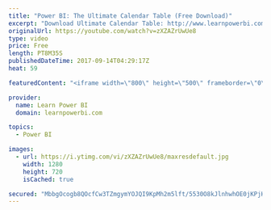 ```yaml
---
title: "Power BI: The Ultimate Calendar Table (Free Download)"
excerpt: "Download Ultimate Calendar Table: http://www.learnpowerbi.com/bonus-download Why is the Calendar table so important in Power BI? And what is the best way to create a Calendar Table? I show you in this video series: *Some videos can only be found inside the Learn Power BI Course. https://www.learnpowerbi.com"
originalUrl: https://youtube.com/watch?v=zXZAZrUwUe8
type: video
price: Free
length: PT8M35S
publishedDateTime: 2017-09-14T04:29:17Z
heat: 59

featuredContent: "<iframe width=\"800\" height=\"500\" frameborder=\"0\" src=\"https://www.youtube.com/embed/zXZAZrUwUe8\" allow=\"accelerometer; autoplay; encrypted-media; gyroscope; picture-in-picture\" allowfullscreen></iframe>"

provider:
  name: Learn Power BI
  domain: learnpowerbi.com

topics:
  - Power BI

images:
  - url: https://i.ytimg.com/vi/zXZAZrUwUe8/maxresdefault.jpg
    width: 1280
    height: 720
    isCached: true

secured: "MbbgOcogb8QOcfCw3TZmgymYOJQI9KpMh2m5lft/5530O8kJlnhwhOE0jKPjH5fMjd3M4g65O8uXGfhsLYtYi57T6DM04F4IdXIQekwd0b4/yW4KEYbAgeAop1kgqqPJgPyGFg55VLiXA/CFmhVvRmQ15AxQFn9IP4bH8K7M7JG8oJ0QCLpDQlsdlwvCICyv8H5rgimOkKLtrcenyHAcu064r8mO/wKgntSJvbJbiZsh6ZCnB6SbApkhJpXWtFO3oaQl7hajWbUwoRwJKqYpmacyTrGZvpBOgw9maif1ZgIXa0930SKy2RRF4E3i9Mz9PEfyfUAHCeKghPDkQWwOA1u1M+wBfi7X8CFxhM8zmAPZn6UrpQ/euG7yiO3rOvwAW8CI7E5f5YdsaODm0ePmjhDRnvIDpLTWDm9bkOEK5TengYLW8A24998x7jZHat+E;OSmbJM/SUjYIAGFnRd4+Ew=="
---
```


